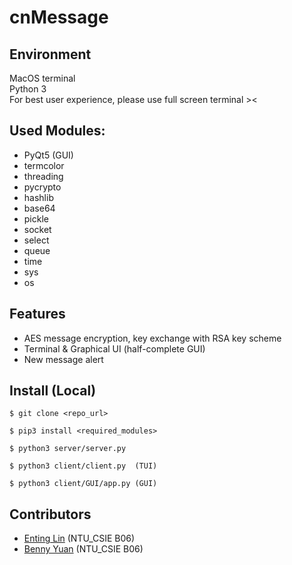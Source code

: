 # cnMessage
## Environment 
MacOS terminal  
Python 3  
For best user experience, please use full screen terminal ><

## Used Modules:
* PyQt5 (GUI)
* termcolor
*	threading
*	pycrypto
*	hashlib
*	base64
*	pickle
*	socket
*	select
*	queue
*	time
* sys
*	os

## Features
* AES message encryption, key exchange with RSA key scheme
*	Terminal & Graphical UI (half-complete GUI)
*	New message alert

## Install (Local)

    $ git clone <repo_url>  

    $ pip3 install <required_modules>  

    $ python3 server/server.py  

    $ python3 client/client.py  (TUI) 
    
    $ python3 client/GUI/app.py (GUI)

## Contributors
* [Enting Lin](https://github.com/lin9999) (NTU_CSIE B06)  
* [Benny Yuan](https://github.com/b06902115) (NTU_CSIE B06)
